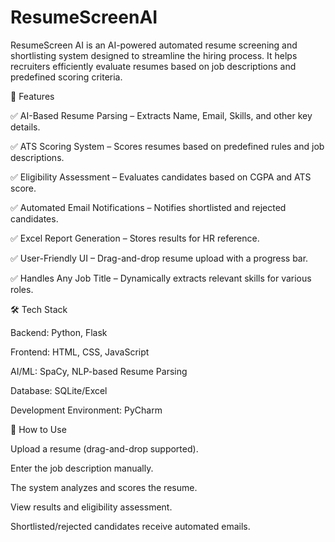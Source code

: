 # ResumeScreenAI

ResumeScreen AI is an AI-powered automated resume screening and shortlisting system designed to streamline the hiring process. It helps recruiters efficiently evaluate resumes based on job descriptions and predefined scoring criteria.

🚀 Features


✅ AI-Based Resume Parsing – Extracts Name, Email, Skills, and other key details.

✅ ATS Scoring System – Scores resumes based on predefined rules and job descriptions.

✅ Eligibility Assessment – Evaluates candidates based on CGPA and ATS score.

✅ Automated Email Notifications – Notifies shortlisted and rejected candidates.

✅ Excel Report Generation – Stores results for HR reference.

✅ User-Friendly UI – Drag-and-drop resume upload with a progress bar.

✅ Handles Any Job Title – Dynamically extracts relevant skills for various roles.

🛠 Tech Stack

Backend: Python, Flask

Frontend: HTML, CSS, JavaScript

AI/ML: SpaCy, NLP-based Resume Parsing

Database: SQLite/Excel

Development Environment: PyCharm

📌 How to Use

Upload a resume (drag-and-drop supported).

Enter the job description manually.

The system analyzes and scores the resume.

View results and eligibility assessment.

Shortlisted/rejected candidates receive automated emails.

